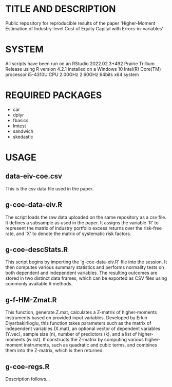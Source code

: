 # TITLE AND DESCRIPTION

Public repository for reproducible results of the paper 'Higher-Moment Estimation of Industry-level Cost of Equity Capital with Errors-in-variables'

# SYSTEM

All scripts have been run on an RStudio 2022.02.3+492 Prairie Trillium Release using R version 4.2.1 installed on a Windows 10 Intel(R) Core(TM) processor i5-4310U CPU 2.00GHz 2.60GHz 64bits x64 system

# REQUIRED PACKAGES

- car
- dplyr
- fbasics
- lmtest
- sandwich
- skedastic

# USAGE

## data-eiv-coe.csv

This is the csv data file used in the paper.

## g-coe-data-eiv.R

The script loads the raw data uploaded on the same repository as a csv file. It defines a subsample as used in the paper. It assigns the variable 'R' to represent the matrix of industry portfolio excess returns over the risk-free rate, and 'X' to denote the matrix of systematic risk factors.

## g-coe-descStats.R

This script begins by importing the 'g-coe-data-eiv.R' file into the session. It then computes various summary statistics and performs normality tests on both dependent and independent variables. The resulting outcomes are stored in two distinct data frames, which can be exported as CSV files using commonly available R methods.

## g-f-HM-Zmat.R

This function, generate.Z.mat, calculates a Z-matrix of higher-moments instruments based on provided input variables. Developed by Erkin Diyarbakirlioglu, this function takes parameters such as the matrix of independent variables (X.mat), an optional vector of dependent variables (Y.vec), sample size (n), number of predictors (k), and a list of higher-moments (iv.list). It constructs the Z-matrix by computing various higher-moment instruments, such as quadratic and cubic terms, and combines them into the Z-matrix, which is then returned.

## g-coe-regs.R

Description follows...

